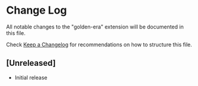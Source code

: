 # Change Log

All notable changes to the "golden-era" extension will be documented in this file.

Check [Keep a Changelog](http://keepachangelog.com/) for recommendations on how to structure this file.

## [Unreleased]

- Initial release
